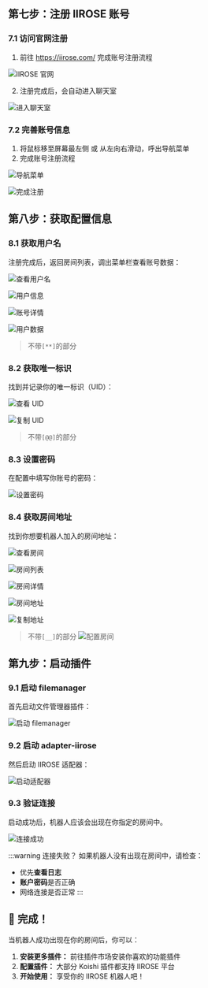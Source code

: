 ## 第七步：注册 IIROSE 账号

### 7.1 访问官网注册

1. 前往 https://iirose.com/ 完成账号注册流程

![IIROSE 官网](./../../public/assets/start/9195fc6d-0403-4df3-ae12-7c081c00150f.png)

2. 注册完成后，会自动进入聊天室

![进入聊天室](./../../public/assets/start/e868a30c-7222-4bdc-b389-c3b4eec3f0e4.png)

### 7.2 完善账号信息

1. 将鼠标移至屏幕最左侧 或 从左向右滑动，呼出导航菜单
2. 完成账号注册流程

![导航菜单](./../../public/assets/start/fb15a550-b662-415c-89b3-969063e4840d.png)

![完成注册](./../../public/assets/start/66afb4ef-3c44-46fe-b821-824ea523ba3f.png)

## 第八步：获取配置信息

### 8.1 获取用户名

注册完成后，返回房间列表，调出菜单栏查看账号数据：

![查看用户名](./../../public/assets/start/3872f47a-27fa-431b-a589-4b1d8a4f0b99.png)

![用户信息](./../../public/assets/start/5c6267e4-6726-454a-b904-8951408c0550.png)

![账号详情](./../../public/assets/start/248037d0-4ae6-4881-88b8-a12e8f173baa.png)

![用户数据](./../../public/assets/start/bdd2164b-1dc6-4fe3-8feb-7c6ed8acb504.png)

> 不带`[**]`的部分

### 8.2 获取唯一标识

找到并记录你的唯一标识（UID）：

![查看 UID](./../../public/assets/start/81e3a033-f45a-4a46-ad03-d2807cee5310.png)

![复制 UID](./../../public/assets/start/83641deb-1269-45ab-b7e5-8dcbadcf730d.png)

> 不带`[@@]`的部分

### 8.3 设置密码

在配置中填写你账号的密码：

![设置密码](./../../public/assets/start/7c5c9e2a-9c5a-49d2-a953-83816acd1a33.png)

### 8.4 获取房间地址

找到你想要机器人加入的房间地址：

![查看房间](./../../public/assets/start/e360b85c-429e-4509-b105-b6fa0bbe5538.png)

![房间列表](./../../public/assets/start/3e58afa2-c683-454e-97b3-98cf64955d9d.png)

![房间详情](./../../public/assets/start/7cbd8f92-475f-42eb-9890-b4550966f327.png)

![房间地址](./../../public/assets/start/6e744935-1fc2-421e-a74c-5fcd11b1aadf.png)

![复制地址](./../../public/assets/start/d5afc876-30ea-4cbe-82e5-60d6ed42ce0f.png)
> 不带`[__]`的部分
![配置房间](./../../public/assets/start/28e90fb6-f129-4d4c-bbea-459259bb5e20.png)

## 第九步：启动插件

### 9.1 启动 filemanager

首先启动文件管理器插件：

![启动 filemanager](./../../public/assets/start/af3c3cdd-1dbf-458c-9104-3a7d5b46c612.png)

### 9.2 启动 adapter-iirose

然后启动 IIROSE 适配器：

![启动适配器](./../../public/assets/start/e2c1195a-3d03-4822-b9ac-02dca4daeeb6.png)

### 9.3 验证连接

启动成功后，机器人应该会出现在你指定的房间中。


![连接成功](./../../public/assets/start/28597275-0eb9-4c13-aebd-6b4fb83f9a13.png)

:::warning 连接失败？
如果机器人没有出现在房间中，请检查：
- 优先**查看日志**
- **账户密码**是否正确
- 网络连接是否正常
:::

## 🎉 完成！

当机器人成功出现在你的房间后，你可以：

1. **安装更多插件：** 前往插件市场安装你喜欢的功能插件
2. **配置插件：** 大部分 Koishi 插件都支持 IIROSE 平台
3. **开始使用：** 享受你的 IIROSE 机器人吧！
